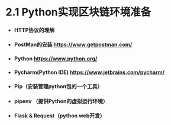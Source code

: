 # 2.1 Python实现区块链环境准备

- #### HTTP协议的理解
- #### PostMan的安装 https://www.getpostman.com/
- #### Python https://www.python.org/
- #### Pycharm(Python IDE) https://www.jetbrains.com/pycharm/
- #### Pip（安装管理python包的一个工具）
- #### pipenv （提供Python的虚拟运行环境）
- #### Flask & Request（python web开发）
